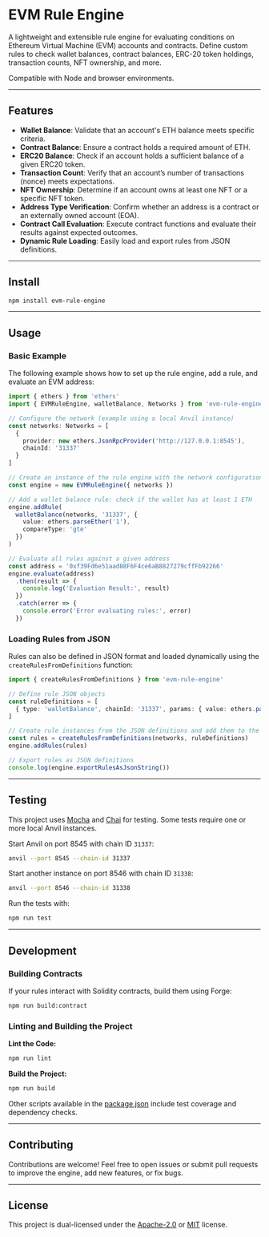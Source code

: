 # EVM Rule Engine

A lightweight and extensible rule engine for evaluating conditions on Ethereum Virtual Machine (EVM) accounts and contracts. Define custom rules to check wallet balances, contract balances, ERC-20 token holdings, transaction counts, NFT ownership, and more.

Compatible with Node and browser environments.

---

## Features

- **Wallet Balance**: Validate that an account's ETH balance meets specific criteria.
- **Contract Balance**: Ensure a contract holds a required amount of ETH.
- **ERC20 Balance**: Check if an account holds a sufficient balance of a given ERC20 token.
- **Transaction Count**: Verify that an account’s number of transactions (nonce) meets expectations.
- **NFT Ownership**: Determine if an account owns at least one NFT or a specific NFT token.
- **Address Type Verification**: Confirm whether an address is a contract or an externally owned account (EOA).
- **Contract Call Evaluation**: Execute contract functions and evaluate their results against expected outcomes.
- **Dynamic Rule Loading**: Easily load and export rules from JSON definitions.

---

## Install

```sh
npm install evm-rule-engine
```

---

## Usage

### Basic Example

The following example shows how to set up the rule engine, add a rule, and evaluate an EVM address:

```typescript
import { ethers } from 'ethers'
import { EVMRuleEngine, walletBalance, Networks } from 'evm-rule-engine'

// Configure the network (example using a local Anvil instance)
const networks: Networks = [
  {
    provider: new ethers.JsonRpcProvider('http://127.0.0.1:8545'),
    chainId: '31337'
  }
]

// Create an instance of the rule engine with the network configuration
const engine = new EVMRuleEngine({ networks })

// Add a wallet balance rule: check if the wallet has at least 1 ETH
engine.addRule(
  walletBalance(networks, '31337', {
    value: ethers.parseEther('1'),
    compareType: 'gte'
  })
)

// Evaluate all rules against a given address
const address = '0xf39Fd6e51aad88F6F4ce6aB8827279cffFb92266'
engine.evaluate(address)
  .then(result => {
    console.log('Evaluation Result:', result)
  })
  .catch(error => {
    console.error('Error evaluating rules:', error)
  })
```

### Loading Rules from JSON

Rules can also be defined in JSON format and loaded dynamically using the `createRulesFromDefinitions` function:

```typescript
import { createRulesFromDefinitions } from 'evm-rule-engine'

// Define rule JSON objects
const ruleDefinitions = [
  { type: 'walletBalance', chainId: '31337', params: { value: ethers.parseEther('1'), compareType: 'gte' } }
]

// Create rule instances from the JSON definitions and add them to the engine
const rules = createRulesFromDefinitions(networks, ruleDefinitions)
engine.addRules(rules)

// Export rules as JSON definitions
console.log(engine.exportRulesAsJsonString())
```

---

## Testing

This project uses [Mocha](https://mochajs.org/) and [Chai](https://www.chaijs.com/) for testing. Some tests require one or more local Anvil instances.

Start Anvil on port 8545 with chain ID `31337`:

```sh
anvil --port 8545 --chain-id 31337
```

Start another instance on port 8546 with chain ID `31338`:

```sh
anvil --port 8546 --chain-id 31338
```

Run the tests with:

```sh
npm run test
```

---

## Development

### Building Contracts

If your rules interact with Solidity contracts, build them using Forge:

```sh
npm run build:contract
```

### Linting and Building the Project

**Lint the Code:**

```sh
npm run lint
```

**Build the Project:**

```sh
npm run build
```

Other scripts available in the [package.json](./package.json) include test coverage and dependency checks.

---

## Contributing

Contributions are welcome! Feel free to open issues or submit pull requests to improve the engine, add new features, or fix bugs.

---

## License

This project is dual-licensed under the [Apache-2.0](LICENSE-APACHE) or [MIT](LICENSE-MIT) license.

